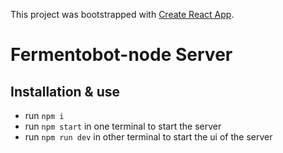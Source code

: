 This project was bootstrapped with [Create React App](https://github.com/facebookincubator/create-react-app).

# Fermentobot-node Server

## Installation & use

* run `npm i`
* run `npm start` in one terminal to start the server
* run `npm run dev` in other terminal to start the ui of the server
